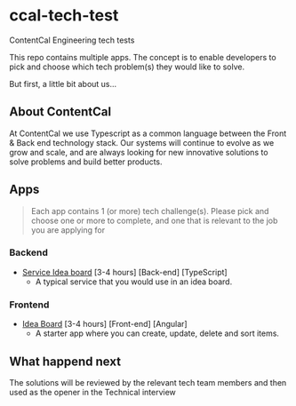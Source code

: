 # ccal-tech-test
ContentCal Engineering tech tests

This repo contains multiple apps.  The concept is to enable developers to pick and choose which tech problem(s) they would like to solve.

But first, a little bit about us...

## About ContentCal

At ContentCal we use Typescript as a common language between the Front & Back end technology stack. Our systems will continue to evolve as we grow and scale, and are always looking for new innovative solutions to solve problems and build better products.

## Apps

 > Each app contains 1 (or more) tech challenge(s). Please pick and choose one or more to complete, and one that is relevant to the job you are applying for

### Backend

 * [Service Idea board](/back-end/idea-board) \[3-4 hours] \[Back-end] \[TypeScript]
   * A typical service that you would use in an idea board.

### Frontend

 * [Idea Board](/front-end/ccal-apps) \[3-4 hours] \[Front-end] \[Angular]
   * A starter app where you can create, update, delete and sort items.


## What happend next

The solutions will be reviewed by the relevant tech team members and then used as the opener in the Technical interview